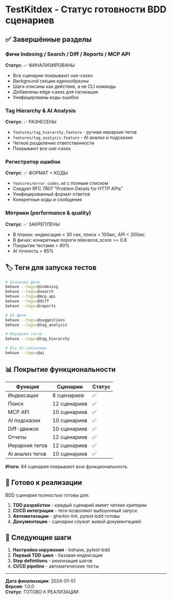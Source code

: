 # TestKitdex - Статус готовности BDD сценариев

## ✅ Завершённые разделы

### Фичи Indexing / Search / Diff / Reports / MCP API
**Статус**: ✅ ФИНАЛИЗИРОВАНЫ
- Все сценарии покрывают use-cases
- Background секции единообразны
- Шаги описаны как действия, а не CLI команды
- Добавлены edge-cases для пагинации
- Унифицированы коды ошибок

### Tag Hierarchy & AI Analysis
**Статус**: ✅ РАЗНЕСЕНЫ
- `features/tag_hierarchy.feature` - ручная иерархия тегов
- `features/tag_analysis.feature` - AI анализ и подсказки
- Четкое разделение ответственности
- Покрывают все use-cases

### Регистратор ошибок
**Статус**: ✅ ФОРМАТ + КОДЫ
- `features/error_codes.md` с полным списком
- Следует RFC 7807 "Problem Details for HTTP APIs"
- Унифицированный формат ответов
- Конкретные коды и сообщения

### Метрики (performance & quality)
**Статус**: ✅ ЗАКРЕПЛЕНЫ
- В планах: индексация < 30 сек, поиск < 100мс, API < 200мс
- В фичах: конкретные пороги relevance_score >= 0.8
- Покрытие тестами > 90%
- AI точность > 85%

## 🏷️ Теги для запуска тестов

```bash
# Основные фичи
behave --tags=@indexing
behave --tags=@search  
behave --tags=@mcp_api
behave --tags=@diff
behave --tags=@reports

# AI фичи
behave --tags=@suggestions
behave --tags=@tag_analysis

# Иерархия тегов
behave --tags=@tag_hierarchy

# Все AI-связанные
behave --tags=@ai
```

## 📊 Покрытие функциональности

| Функция | Сценарии | Статус |
|---------|----------|--------|
| Индексация | 8 сценариев | ✅ |
| Поиск | 12 сценариев | ✅ |
| MCP API | 10 сценариев | ✅ |
| AI подсказки | 10 сценариев | ✅ |
| Diff-движок | 10 сценариев | ✅ |
| Отчеты | 12 сценариев | ✅ |
| Иерархия тегов | 12 сценариев | ✅ |
| AI анализ тегов | 10 сценариев | ✅ |

**Итого**: 84 сценария покрывают всю функциональность

## 🚀 Готово к реализации

BDD сценарии полностью готовы для:
1. **TDD разработки** - каждый сценарий имеет четкие критерии
2. **CI/CD интеграции** - теги позволяют выборочный запуск
3. **Автоматизации** - gherkin-lint, pytest-bdd готовы
4. **Документации** - сценарии служат живой документацией

## 📝 Следующие шаги

1. **Настройка окружения** - behave, pytest-bdd
2. **Первый TDD цикл** - базовая индексация
3. **Step definitions** - реализация шагов
4. **CI/CD pipeline** - автоматические тесты

---

**Дата финализации**: 2024-01-01  
**Версия**: 1.0.0  
**Статус**: ГОТОВО К РЕАЛИЗАЦИИ 